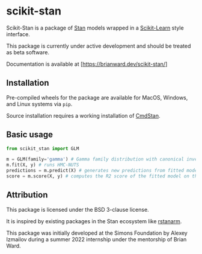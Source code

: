 # scikit-stan

Scikit-Stan is a package of [Stan](mc-stan.org) models wrapped in a
[Scikit-Learn](https://scikit-learn.org/stable/) style interface.

This package is currently under active development and should be treated as beta software.

Documentation is available at [https://brianward.dev/scikit-stan/]

## Installation

Pre-compiled wheels for the package are available for MacOS, Windows, and Linux systems via `pip`.

Source installation requires a working installation of [CmdStan](https://mc-stan.org/docs/cmdstan-guide/index.html).

## Basic usage

```python
from scikit_stan import GLM

m = GLM(family='gamma') # Gamma family distribution with canonical inverse link
m.fit(X, y) # runs HMC-NUTS
predictions = m.predict(X) # generates new predictions from fitted model
score = m.score(X, y) # computes the R2 score of the fitted model on the data X and observations y
```

## Attribution

This package is licensed under the BSD 3-clause license.

It is inspired by existing packages in the Stan ecosystem like
[rstanarm](https://github.com/stan-dev/rstanarm).

This package was initially developed at the Simons Foundation by Alexey Izmailov during
a summer 2022 internship under the mentorship of Brian Ward.
